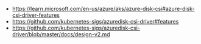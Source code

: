 - https://learn.microsoft.com/en-us/azure/aks/azure-disk-csi#azure-disk-csi-driver-features
- https://github.com/kubernetes-sigs/azuredisk-csi-driver#features
- https://github.com/kubernetes-sigs/azuredisk-csi-driver/blob/master/docs/design-v2.md
